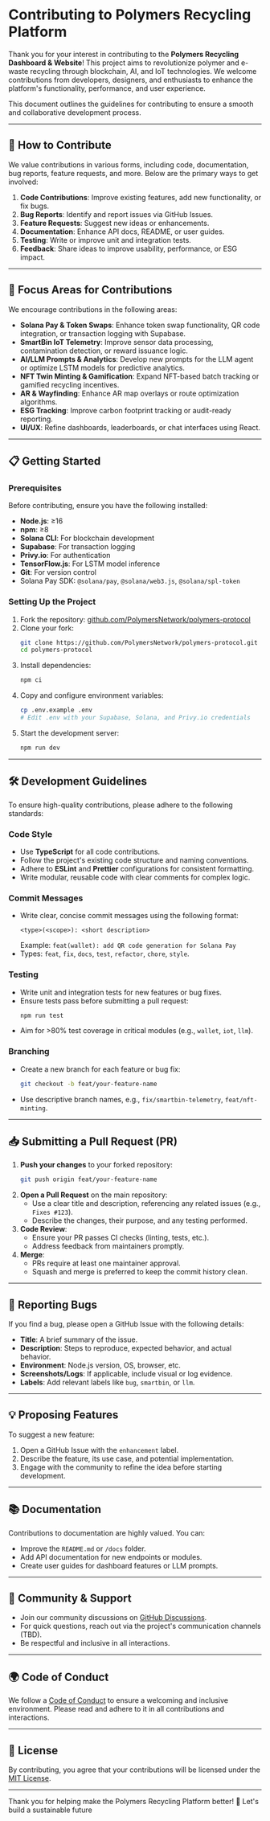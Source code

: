 # Contributing to Polymers Recycling Platform

Thank you for your interest in contributing to the **Polymers Recycling Dashboard & Website**! This project aims to revolutionize polymer and e-waste recycling through blockchain, AI, and IoT technologies. We welcome contributions from developers, designers, and enthusiasts to enhance the platform's functionality, performance, and user experience.

This document outlines the guidelines for contributing to ensure a smooth and collaborative development process.

---

## 🌟 How to Contribute

We value contributions in various forms, including code, documentation, bug reports, feature requests, and more. Below are the primary ways to get involved:

1. **Code Contributions**: Improve existing features, add new functionality, or fix bugs.
2. **Bug Reports**: Identify and report issues via GitHub Issues.
3. **Feature Requests**: Suggest new ideas or enhancements.
4. **Documentation**: Enhance API docs, README, or user guides.
5. **Testing**: Write or improve unit and integration tests.
6. **Feedback**: Share ideas to improve usability, performance, or ESG impact.

---

## 🔧 Focus Areas for Contributions

We encourage contributions in the following areas:

- **Solana Pay & Token Swaps**: Enhance token swap functionality, QR code integration, or transaction logging with Supabase.
- **SmartBin IoT Telemetry**: Improve sensor data processing, contamination detection, or reward issuance logic.
- **AI/LLM Prompts & Analytics**: Develop new prompts for the LLM agent or optimize LSTM models for predictive analytics.
- **NFT Twin Minting & Gamification**: Expand NFT-based batch tracking or gamified recycling incentives.
- **AR & Wayfinding**: Enhance AR map overlays or route optimization algorithms.
- **ESG Tracking**: Improve carbon footprint tracking or audit-ready reporting.
- **UI/UX**: Refine dashboards, leaderboards, or chat interfaces using React.

---

## 📋 Getting Started

### Prerequisites
Before contributing, ensure you have the following installed:
- **Node.js**: ≥16
- **npm**: ≥8
- **Solana CLI**: For blockchain development
- **Supabase**: For transaction logging
- **Privy.io**: For authentication
- **TensorFlow.js**: For LSTM model inference
- **Git**: For version control
- Solana Pay SDK: `@solana/pay`, `@solana/web3.js`, `@solana/spl-token`

### Setting Up the Project
1. Fork the repository: [github.com/PolymersNetwork/polymers-protocol](https://github.com/PolymersNetwork/polymers-protocol)
2. Clone your fork:
   ```bash
   git clone https://github.com/PolymersNetwork/polymers-protocol.git
   cd polymers-protocol
   ```
3. Install dependencies:
   ```bash
   npm ci
   ```
4. Copy and configure environment variables:
   ```bash
   cp .env.example .env
   # Edit .env with your Supabase, Solana, and Privy.io credentials
   ```
5. Start the development server:
   ```bash
   npm run dev
   ```

---

## 🛠 Development Guidelines

To ensure high-quality contributions, please adhere to the following standards:

### Code Style
- Use **TypeScript** for all code contributions.
- Follow the project's existing code structure and naming conventions.
- Adhere to **ESLint** and **Prettier** configurations for consistent formatting.
- Write modular, reusable code with clear comments for complex logic.

### Commit Messages
- Write clear, concise commit messages using the following format:
  ```
  <type>(<scope>): <short description>
  ```
  Example: `feat(wallet): add QR code generation for Solana Pay`
- Types: `feat`, `fix`, `docs`, `test`, `refactor`, `chore`, `style`.

### Testing
- Write unit and integration tests for new features or bug fixes.
- Ensure tests pass before submitting a pull request:
  ```bash
  npm run test
  ```
- Aim for >80% test coverage in critical modules (e.g., `wallet`, `iot`, `llm`).

### Branching
- Create a new branch for each feature or bug fix:
  ```bash
  git checkout -b feat/your-feature-name
  ```
- Use descriptive branch names, e.g., `fix/smartbin-telemetry`, `feat/nft-minting`.

---

## 📥 Submitting a Pull Request (PR)

1. **Push your changes** to your forked repository:
   ```bash
   git push origin feat/your-feature-name
   ```
2. **Open a Pull Request** on the main repository:
   - Use a clear title and description, referencing any related issues (e.g., `Fixes #123`).
   - Describe the changes, their purpose, and any testing performed.
3. **Code Review**:
   - Ensure your PR passes CI checks (linting, tests, etc.).
   - Address feedback from maintainers promptly.
4. **Merge**:
   - PRs require at least one maintainer approval.
   - Squash and merge is preferred to keep the commit history clean.

---

## 🐛 Reporting Bugs

If you find a bug, please open a GitHub Issue with the following details:
- **Title**: A brief summary of the issue.
- **Description**: Steps to reproduce, expected behavior, and actual behavior.
- **Environment**: Node.js version, OS, browser, etc.
- **Screenshots/Logs**: If applicable, include visual or log evidence.
- **Labels**: Add relevant labels like `bug`, `smartbin`, or `llm`.

---

## 💡 Proposing Features

To suggest a new feature:
1. Open a GitHub Issue with the `enhancement` label.
2. Describe the feature, its use case, and potential implementation.
3. Engage with the community to refine the idea before starting development.

---

## 📚 Documentation

Contributions to documentation are highly valued. You can:
- Improve the `README.md` or `/docs` folder.
- Add API documentation for new endpoints or modules.
- Create user guides for dashboard features or LLM prompts.

---

## 💬 Community & Support

- Join our community discussions on [GitHub Discussions](https://github.com/PolymersNetwork/polymers-recycling-platform/discussions).
- For quick questions, reach out via the project's communication channels (TBD).
- Be respectful and inclusive in all interactions.

---

## 🌍 Code of Conduct

We follow a [Code of Conduct](CODE_OF_CONDUCT.md) to ensure a welcoming and inclusive environment. Please read and adhere to it in all contributions and interactions.

---

## 📜 License

By contributing, you agree that your contributions will be licensed under the [MIT License](LICENSE).

---

Thank you for helping make the Polymers Recycling Platform better! 🚀 Let's build a sustainable future
